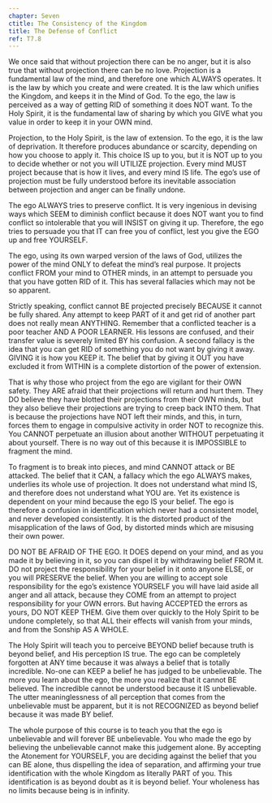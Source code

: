 ```yaml
---
chapter: Seven
ctitle: The Consistency of the Kingdom
title: The Defense of Conflict
ref: T7.8
---
```


We once said that without projection there can be no anger, but it is
also true that without projection there can be no love. Projection is a
fundamental law of the mind, and therefore one which ALWAYS operates. It
is the law by which you create and were created. It is the law which
unifies the Kingdom, and keeps it in the Mind of God. To the ego, the law
is perceived as a way of getting RID of something it does NOT want. To
the Holy Spirit, it is the fundamental law of sharing by which you GIVE
what you value in order to keep it in your OWN mind.

Projection, to the Holy Spirit, is the law of extension. To the ego, it
is the law of deprivation. It therefore produces abundance or scarcity,
depending on how you choose to apply it. This choice IS up to you, but it
is NOT up to you to decide whether or not you will UTILIZE projection.
Every mind MUST project because that is how it lives, and every mind IS
life. The ego’s use of projection must be fully understood before its
inevitable association between projection and anger can be finally
undone.

The ego ALWAYS tries to preserve conflict. It is very ingenious in
devising ways which SEEM to diminish conflict because it does NOT want
you to find conflict so intolerable that you will INSIST on giving it
up. Therefore, the ego tries to persuade you that IT can free you of
conflict, lest you give the EGO up and free YOURSELF.

The ego, using its own warped version of the laws of God, utilizes the
power of the mind ONLY to defeat the mind’s real purpose. It projects
conflict FROM your mind to OTHER minds, in an attempt to persuade you
that you have gotten RID of it. This has several fallacies which may not
be so apparent.

Strictly speaking, conflict cannot BE projected precisely BECAUSE it
cannot be fully shared. Any attempt to keep PART of it and get rid of
another part does not really mean ANYTHING. Remember that a conflicted
teacher is a poor teacher AND A POOR LEARNER. His lessons are confused,
and their transfer value is severely limited BY his confusion. A second
fallacy is the idea that you can get RID of something you do not want by
giving it away. GIVING it is how you KEEP it. The belief that by giving
it OUT you have excluded it from WITHIN is a complete distortion of the
power of extension.

That is why those who project from the ego are vigilant for their OWN
safety. They ARE afraid that their projections will return and hurt
them. They DO believe they have blotted their projections from their OWN
minds, but they also believe their projections are trying to creep back
INTO them. That is because the projections have NOT left their minds,
and this, in turn, forces them to engage in compulsive activity in order
NOT to recognize this. You CANNOT perpetuate an illusion about another
WITHOUT perpetuating it about yourself. There is no way out of this
because it is IMPOSSIBLE to fragment the mind.

To fragment is to break into pieces, and mind CANNOT attack or BE
attacked. The belief that it CAN, a fallacy which the ego ALWAYS makes,
underlies its whole use of projection. It does not understand what mind
IS, and therefore does not understand what YOU are. Yet its existence is
dependent on your mind because the ego IS your belief. The ego is
therefore a confusion in identification which never had a consistent
model, and never developed consistently. It is the distorted product of
the misapplication of the laws of God, by distorted minds which are
misusing their own power.

DO NOT BE AFRAID OF THE EGO. It DOES depend on your mind, and as you
made it by believing in it, so you can dispel it by withdrawing belief
FROM it. DO not project the responsibility for
your belief in it onto anyone ELSE, or you will PRESERVE the belief. When
you are willing to accept sole responsibility for the ego’s existence
YOURSELF you will have laid aside all anger and all attack, because they
COME from an attempt to project responsibility for your OWN errors. But
having ACCEPTED the errors as yours, DO NOT KEEP THEM. Give them over
quickly to the Holy Spirit to be undone completely, so that ALL their
effects will vanish from your minds, and from the Sonship AS A WHOLE.

The Holy Spirit will teach you to perceive BEYOND belief because truth
is beyond belief, and His perception IS true. The ego can be completely
forgotten at ANY time because it was always a belief that is totally
incredible. No-one can KEEP a belief he has judged to be unbelievable.
The more you learn about the ego, the more you realize that it cannot BE
believed. The incredible cannot be understood because it IS unbelievable.
The utter meaninglessness of all perception that comes from the
unbelievable must be apparent, but it is not RECOGNIZED as beyond belief
because it was made BY belief.

The whole purpose of this course is to teach you that the ego is
unbelievable and will forever BE unbelievable. You who made the ego by
believing the unbelievable cannot make this judgement alone. By
accepting the Atonement for YOURSELF, you are deciding against the
belief that you can BE alone, thus dispelling the idea of separation,
and affirming your true identification with the whole Kingdom as
literally PART of you. This identification is as beyond doubt as it is
beyond belief. Your wholeness has no limits because being is in
infinity.

